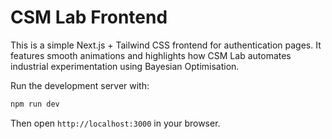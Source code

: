 # CSM Lab Frontend

This is a simple Next.js + Tailwind CSS frontend for authentication pages.
It features smooth animations and highlights how CSM Lab automates industrial experimentation using Bayesian Optimisation.

Run the development server with:

```bash
npm run dev
```

Then open `http://localhost:3000` in your browser.

